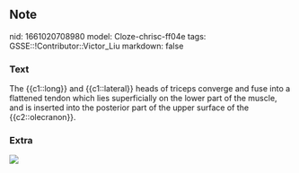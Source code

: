 ## Note
nid: 1661020708980
model: Cloze-chrisc-ff04e
tags: GSSE::!Contributor::Victor_Liu
markdown: false

### Text
The {{c1::long}} and {{c1::lateral}} heads  of triceps converge and fuse into a flattened tendon which lies superficially on the lower part of the muscle, and is inserted into the posterior part of the upper surface of the {{c2::olecranon}}.

### Extra
<img src="paste-b28916611663d9f2936e77759c125152f10807b0.jpg">
